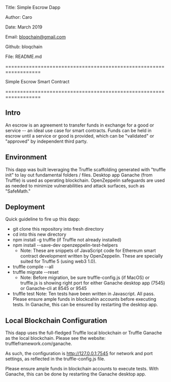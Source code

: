 
Title:  Simple Escrow Dapp

Author: Caro

Date:   March 2019

Email:  bloqchain@gmail.com

Github: bloqchain

File:   README.md


==================================================================
	
 Simple Escrow Smart Contract

==================================================================


## Intro ##

An escrow is an agreement to transfer funds in exchange for a good or service -- an ideal use case for smart contracts. Funds can be held in escrow until a service or good is provided, which can be "validated" or "approved" by independent third party.


## Environment ##

This dapp was built leveraging the Truffle scaffolding generated with "truffle init" to lay out fundamental folders / files.  Desktop app Ganache (from Truffle) is used as operating blockchain.  OpenZeppelin safeguards are used as needed to minimize vulnerabilities and attack surfaces, such as "SafeMath."


## Deployment ##

Quick guideline to fire up this dapp:

  * git clone this repository into fresh directory
  * cd into this new directory	
  * npm install -g truffle 	(if Truffle not already installed)
  * npm install --save-dev openzeppelin-test-helpers
    - Note:  These are snippets of JavaScript code for Ethereum smart contract 
      development written by OpenZeppelin.  These are specially suited for Truffle 5 
      (using web3 1.0). 
  * truffle compile --all
  * truffle migrate --reset
    - Note: Before migration, be sure truffle-config.js (if MacOS) 
      or truffle.js is showing right port for either Ganache desktop 
      app (7545) or Ganache-cli at 8545 or 9545
  * truffle test
      Note: Ten tests have been written in Javascript.  All pass.  Please ensure ample funds in blockcahin accounts before executing tests.  In Ganache, this can be ensured by restarting the desktop app.


## Local Blockchain Configuration ##

This dapp uses the full-fledged Truffle local blockchain or Truffle Ganache as the local blockchain.  Please see the website:  truffleframework.com/ganache.

As such, the configuration is http://127.0.0.1:7545 for network and port settings, as reflected in the truffle-config.js file.

Please ensure ample funds in blockchain accounts to execute tests.  With Ganache, this can be done by restarting the Ganache desktop app.




